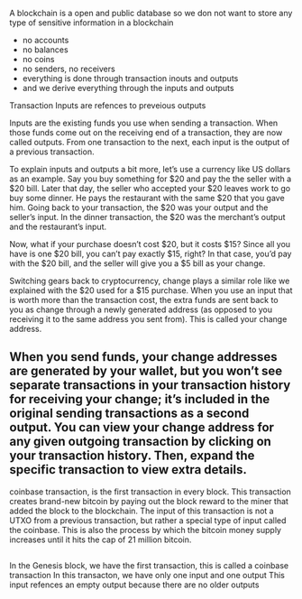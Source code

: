 A blockchain is a open and public database so we don not want to store 
any type of sensitive information in a blockchain 

- no accounts 
- no balances 
- no coins 
- no senders, no receivers
- everything is done through transaction inouts and outputs 
- and we derive everything through the inputs and outputs 

Transaction Inputs are refences to preveious outputs 

Inputs are the existing funds you use when sending a transaction. When those funds come out on the receiving end of a transaction, they are now called outputs. From one transaction to the next, each input is the output of a previous transaction.

To explain inputs and outputs a bit more, let’s use a currency like US dollars as an example. Say you buy something for $20 and pay the the seller with a $20 bill. Later that day, the seller who accepted your $20 leaves work to go buy some dinner. He pays the restaurant with the same $20 that you gave him. Going back to your transaction, the $20 was your output and the seller’s input. In the dinner transaction, the $20 was the merchant’s output and the restaurant’s input.

Now, what if your purchase doesn’t cost $20, but it costs $15? Since all you have is one $20 bill, you can’t pay exactly $15, right? In that case, you’d pay with the $20 bill, and the seller will give you a $5 bill as your change.

Switching gears back to cryptocurrency, change plays a similar role like we explained with the $20 used for a $15 purchase. When you use an input that is worth more than the transaction cost, the extra funds are sent back to you as change through a newly generated address (as opposed to you receiving it to the same address you sent from). This is called your change address.

When you send funds, your change addresses are generated by your wallet, but you won’t see separate transactions in your transaction history for receiving your change; it’s included in the original sending transactions as a second output. You can view your change address for any given outgoing transaction by clicking on your transaction history. Then, expand the specific transaction to view extra details.
----
coinbase transaction,  is the first transaction in every block. This transaction creates brand-new bitcoin by paying out the block reward to the miner that added the block to the blockchain. The input of this transaction is not a UTXO from a previous transaction, but rather a special type of input called the coinbase. This is also the process by which the bitcoin money supply increases until it hits the cap of 21 million bitcoin.

##
In the Genesis block, we have the first transaction, this is called a coinbase transaction 
In this transacton, we have only one input and one output 
 This input refences an empty output 
 because there are no older outputs 